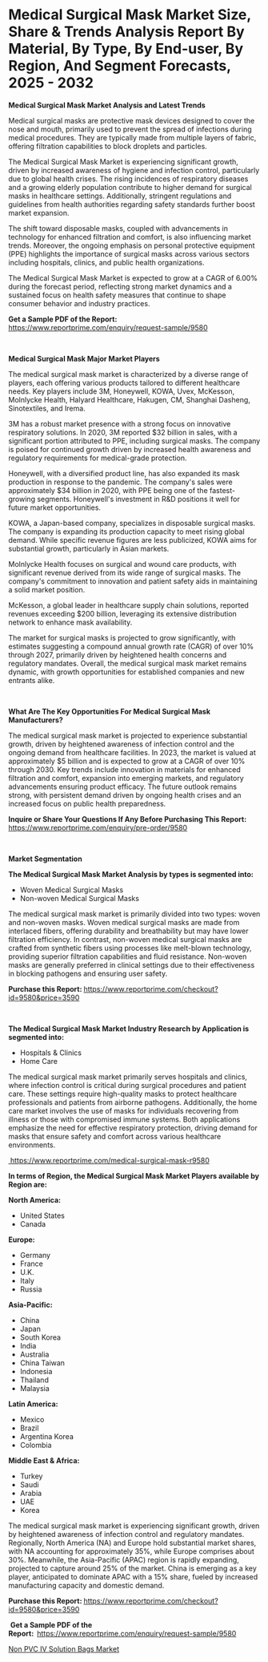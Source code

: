 <p><h1>Medical Surgical Mask Market Size, Share & Trends Analysis Report By Material, By Type, By End-user, By Region, And Segment Forecasts, 2025 - 2032</h1></p><p><strong>Medical Surgical Mask Market Analysis and Latest Trends</strong></p>
<p><p>Medical surgical masks are protective mask devices designed to cover the nose and mouth, primarily used to prevent the spread of infections during medical procedures. They are typically made from multiple layers of fabric, offering filtration capabilities to block droplets and particles.</p><p>The Medical Surgical Mask Market is experiencing significant growth, driven by increased awareness of hygiene and infection control, particularly due to global health crises. The rising incidences of respiratory diseases and a growing elderly population contribute to higher demand for surgical masks in healthcare settings. Additionally, stringent regulations and guidelines from health authorities regarding safety standards further boost market expansion.</p><p>The shift toward disposable masks, coupled with advancements in technology for enhanced filtration and comfort, is also influencing market trends. Moreover, the ongoing emphasis on personal protective equipment (PPE) highlights the importance of surgical masks across various sectors including hospitals, clinics, and public health organizations.</p><p>The Medical Surgical Mask Market is expected to grow at a CAGR of 6.00% during the forecast period, reflecting strong market dynamics and a sustained focus on health safety measures that continue to shape consumer behavior and industry practices.</p></p>
<p><strong>Get a Sample PDF of the Report:&nbsp;</strong> <a href="https://www.reportprime.com/enquiry/request-sample/9580?utm_campaign=2302&utm_medium=2&utm_source=Github&utm_content=ia&utm_term=20032025&utm_id=medical-surgical-mask">https://www.reportprime.com/enquiry/request-sample/9580</a></p>
<p>&nbsp;</p>
<p><strong>Medical Surgical Mask Major Market Players</strong></p>
<p><p>The medical surgical mask market is characterized by a diverse range of players, each offering various products tailored to different healthcare needs. Key players include 3M, Honeywell, KOWA, Uvex, McKesson, Molnlycke Health, Halyard Healthcare, Hakugen, CM, Shanghai Dasheng, Sinotextiles, and Irema. </p><p>3M has a robust market presence with a strong focus on innovative respiratory solutions. In 2020, 3M reported $32 billion in sales, with a significant portion attributed to PPE, including surgical masks. The company is poised for continued growth driven by increased health awareness and regulatory requirements for medical-grade protection.</p><p>Honeywell, with a diversified product line, has also expanded its mask production in response to the pandemic. The company's sales were approximately $34 billion in 2020, with PPE being one of the fastest-growing segments. Honeywell's investment in R&D positions it well for future market opportunities.</p><p>KOWA, a Japan-based company, specializes in disposable surgical masks. The company is expanding its production capacity to meet rising global demand. While specific revenue figures are less publicized, KOWA aims for substantial growth, particularly in Asian markets.</p><p>Molnlycke Health focuses on surgical and wound care products, with significant revenue derived from its wide range of surgical masks. The company's commitment to innovation and patient safety aids in maintaining a solid market position.</p><p>McKesson, a global leader in healthcare supply chain solutions, reported revenues exceeding $200 billion, leveraging its extensive distribution network to enhance mask availability.</p><p>The market for surgical masks is projected to grow significantly, with estimates suggesting a compound annual growth rate (CAGR) of over 10% through 2027, primarily driven by heightened health concerns and regulatory mandates. Overall, the medical surgical mask market remains dynamic, with growth opportunities for established companies and new entrants alike.</p></p>
<p>&nbsp;</p>
<p><strong>What Are The Key Opportunities For Medical Surgical Mask Manufacturers?</strong></p>
<p><p>The medical surgical mask market is projected to experience substantial growth, driven by heightened awareness of infection control and the ongoing demand from healthcare facilities. In 2023, the market is valued at approximately $5 billion and is expected to grow at a CAGR of over 10% through 2030. Key trends include innovation in materials for enhanced filtration and comfort, expansion into emerging markets, and regulatory advancements ensuring product efficacy. The future outlook remains strong, with persistent demand driven by ongoing health crises and an increased focus on public health preparedness.</p></p>
<p><strong>Inquire or Share Your Questions If Any Before Purchasing This Report:</strong> <a href="https://www.reportprime.com/enquiry/pre-order/9580?utm_campaign=2302&utm_medium=2&utm_source=Github&utm_content=ia&utm_term=20032025&utm_id=medical-surgical-mask">https://www.reportprime.com/enquiry/pre-order/9580</a></p>
<p>&nbsp;</p>
<p><strong>Market Segmentation</strong></p>
<p><strong>The Medical Surgical Mask Market Analysis by types is segmented into:</strong></p>
<p><ul><li>Woven Medical Surgical Masks</li><li>Non-woven Medical Surgical Masks</li></ul></p>
<p><p>The medical surgical mask market is primarily divided into two types: woven and non-woven masks. Woven medical surgical masks are made from interlaced fibers, offering durability and breathability but may have lower filtration efficiency. In contrast, non-woven medical surgical masks are crafted from synthetic fibers using processes like melt-blown technology, providing superior filtration capabilities and fluid resistance. Non-woven masks are generally preferred in clinical settings due to their effectiveness in blocking pathogens and ensuring user safety.</p></p>
<p><strong>Purchase this Report:&nbsp;</strong><a href="https://www.reportprime.com/checkout?id=9580&price=3590&utm_campaign=2302&utm_medium=2&utm_source=Github&utm_content=ia&utm_term=20032025&utm_id=medical-surgical-mask">https://www.reportprime.com/checkout?id=9580&price=3590</a></p>
<p>&nbsp;</p>
<p><strong>The Medical Surgical Mask Market Industry Research by Application is segmented into:</strong></p>
<p><ul><li>Hospitals & Clinics</li><li>Home Care</li></ul></p>
<p><p>The medical surgical mask market primarily serves hospitals and clinics, where infection control is critical during surgical procedures and patient care. These settings require high-quality masks to protect healthcare professionals and patients from airborne pathogens. Additionally, the home care market involves the use of masks for individuals recovering from illness or those with compromised immune systems. Both applications emphasize the need for effective respiratory protection, driving demand for masks that ensure safety and comfort across various healthcare environments.</p></p>
<p><a href="https://www.reportprime.com/medical-surgical-mask-r9580?utm_campaign=2302&utm_medium=2&utm_source=Github&utm_content=ia&utm_term=20032025&utm_id=medical-surgical-mask">&nbsp;https://www.reportprime.com/medical-surgical-mask-r9580</a></p>
<p><strong>In terms of Region, the Medical Surgical Mask Market Players available by Region are:</strong></p>
<p>
    <p> <strong> North America: </strong>
        <ul>
            <li>United States</li>
            <li>Canada</li>
        </ul>
        </p> 
    <p> <strong> Europe: </strong>
        <ul>
            <li>Germany</li>
            <li>France</li>
            <li>U.K.</li>
            <li>Italy</li>
            <li>Russia</li>
        </ul>
        </p> 
    <p> <strong> Asia-Pacific: </strong>
        <ul>
            <li>China</li>
            <li>Japan</li>
            <li>South Korea</li>
            <li>India</li>
            <li>Australia</li>
            <li>China Taiwan</li>
            <li>Indonesia</li>
            <li>Thailand</li>
            <li>Malaysia</li>
        </ul>
        </p> 
    <p> <strong> Latin America: </strong>
        <ul>
            <li>Mexico</li>
            <li>Brazil</li>
            <li>Argentina Korea</li>
            <li>Colombia</li>
        </ul>
        </p> 
    <p> <strong> Middle East & Africa: </strong>
        <ul>
            <li>Turkey</li>
            <li>Saudi</li>
            <li>Arabia</li>
            <li>UAE</li>
            <li>Korea</li>
        </ul>
    </p>
    </p>
<p><p>The medical surgical mask market is experiencing significant growth, driven by heightened awareness of infection control and regulatory mandates. Regionally, North America (NA) and Europe hold substantial market shares, with NA accounting for approximately 35%, while Europe comprises about 30%. Meanwhile, the Asia-Pacific (APAC) region is rapidly expanding, projected to capture around 25% of the market. China is emerging as a key player, anticipated to dominate APAC with a 15% share, fueled by increased manufacturing capacity and domestic demand.</p></p>
<p><strong>Purchase this Report: </strong><a href="https://www.reportprime.com/checkout?id=9580&price=3590&utm_campaign=2302&utm_medium=2&utm_source=Github&utm_content=ia&utm_term=20032025&utm_id=medical-surgical-mask">https://www.reportprime.com/checkout?id=9580&price=3590</a></p>
<p>&nbsp;<strong>Get a Sample PDF of the Report:&nbsp;&nbsp;</strong><a href="https://www.reportprime.com/enquiry/request-sample/9580?utm_campaign=2302&utm_medium=2&utm_source=Github&utm_content=ia&utm_term=20032025&utm_id=medical-surgical-mask">https://www.reportprime.com/enquiry/request-sample/9580</a></p>
<p><strong></strong></p>
<p><p><a href="https://github.com/NarcisoFerry/Market-Research-Report-List-1/blob/main/non-pvc-iv-solution-bags-market.md?utm_campaign=2302&utm_medium=2&utm_source=Github&utm_content=ia&utm_term=20032025&utm_id=medical-surgical-mask">Non PVC IV Solution Bags Market</a></p></p>